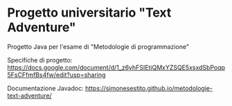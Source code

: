 # Progetto universitario "Text Adventure"

Progetto Java per l'esame di "Metodologie di programmazione"

Specifiche di progetto: https://docs.google.com/document/d/1_z6yhFSIEtiQMxYZSQE5xsxdSbPoqp5FsCFfmfBs4fw/edit?usp=sharing

Documentazione Javadoc: https://simonesestito.github.io/metodologie-text-adventure/
